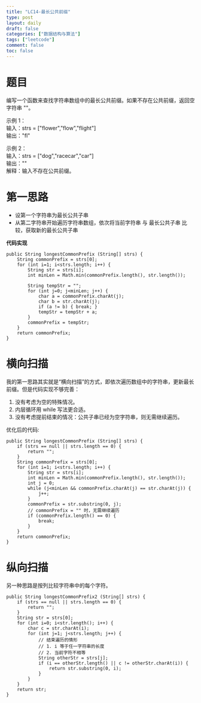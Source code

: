 ```yaml
---
title: "LC14-最长公共前缀"
type: post
layout: daily
draft: false
categories: ["数据结构与算法"]
tags: ["leetcode"]
comment: false
toc: false
---
```

# 题目
编写一个函数来查找字符串数组中的最长公共前缀。如果不存在公共前缀，返回空字符串 ""。

示例 1：\
输入：strs = ["flower","flow","flight"]\
输出："fl"

示例 2：\
输入：strs = ["dog","racecar","car"]\
输出：""\
解释：输入不存在公共前缀。

# 第一思路
- 设第一个字符串为最长公共子串
- 从第二字符串开始遍历字符串数组，依次将当前字符串 与 最长公共子串 比较，获取新的最长公共子串

**代码实现**

    public String longestCommonPrefix (String[] strs) {
        String commonPrefix = strs[0];
        for (int i=1; i<strs.length; i++) {
            String str = strs[i];
            int minLen = Math.min(commonPrefix.length(), str.length());

            String tempStr = "";
            for (int j=0; j<minLen; j++) {
                char a = commonPrefix.charAt(j);
                char b = str.charAt(j);
                if (a != b) { break; }
                tempStr = tempStr + a;
            }
            commonPrefix = tempStr;
        }
        return commonPrefix;
    }


# 横向扫描
我的第一思路其实就是“横向扫描”的方式，即依次遍历数组中的字符串，更新最长前缀。但是代码实现不够完善：
1. 没有考虑为空的特殊情况。
2. 内层循环用 while 写法更合适。
3. 没有考虑提前结束的情况：公共子串已经为空字符串，则无需继续遍历。

优化后的代码:

    public String longestCommonPrefix (String[] strs) {
        if (strs == null || strs.length == 0) {
            return "";
        }
        String commonPrefix = strs[0];
        for (int i=1; i<strs.length; i++) {
            String str = strs[i];
            int minLen = Math.min(commonPrefix.length(), str.length());
            int j = 0;
            while (j<minLen && commonPrefix.charAt(j) == str.charAt(j)) {
                j++;
            }
            commonPrefix = str.substring(0, j);
            // commonPrefix = "" 时，无需继续遍历
            if (commonPrefix.length() == 0) {
                break;
            }
        }
        return commonPrefix;
    }

# 纵向扫描
另一种思路是按列比较字符串中的每个字符。

    public String longestCommonPrefix2 (String[] strs) {
        if (strs == null || strs.length == 0) {
            return "";
        }
        String str = strs[0];
        for (int i=0; i<str.length(); i++) {
            char c = str.charAt(i);
            for (int j=1; j<strs.length; j++) {
                // 结束遍历的情形
                // 1. i 等于任一字符串的长度
                // 2. 当前字符不相等
                String otherStr = strs[j];
                if (i == otherStr.length() || c != otherStr.charAt(i)) {
                    return str.substring(0, i);
                }
            }
        }
        return str;
    }

